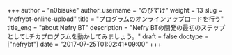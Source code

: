 +++
author = "n0bisuke"
author_username = "のびすけ"
weight = 13
slug = "nefrybt-online-upload"
title = "プログラムのオンラインアップロードを行う"
title_eng = "about Nefry BT"
description = "Nefry BTの開発の最初のステップとしてLチカプログラムを動かしてみましょう。"
draft = false
doctype = ["nefrybt"]
date = "2017-07-25T01:02:41+09:00"
+++
